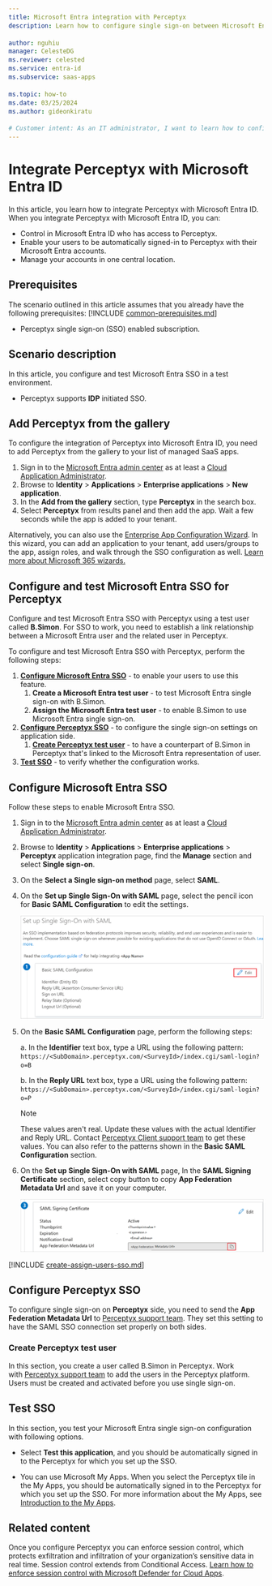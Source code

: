 ```yaml
---
title: Microsoft Entra integration with Perceptyx
description: Learn how to configure single sign-on between Microsoft Entra ID and Perceptyx.

author: nguhiu
manager: CelesteDG
ms.reviewer: celested
ms.service: entra-id
ms.subservice: saas-apps

ms.topic: how-to
ms.date: 03/25/2024
ms.author: gideonkiratu

# Customer intent: As an IT administrator, I want to learn how to configure single sign-on between Microsoft Entra ID and Perceptyx so that I can control who has access to Perceptyx, enable automatic sign-in with Microsoft Entra accounts, and manage my accounts in one central location.
---
```


# Integrate Perceptyx with Microsoft Entra ID

In this article,  you learn how to integrate Perceptyx with Microsoft Entra ID. When you integrate Perceptyx with Microsoft Entra ID, you can:

* Control in Microsoft Entra ID who has access to Perceptyx.
* Enable your users to be automatically signed-in to Perceptyx with their Microsoft Entra accounts.
* Manage your accounts in one central location.

## Prerequisites
The scenario outlined in this article assumes that you already have the following prerequisites:
[!INCLUDE [common-prerequisites.md](~/identity/saas-apps/includes/common-prerequisites.md)]
* Perceptyx single sign-on (SSO) enabled subscription.

## Scenario description

In this article,  you configure and test Microsoft Entra SSO in a test environment. 
* Perceptyx supports **IDP** initiated SSO.

## Add Perceptyx from the gallery

To configure the integration of Perceptyx into Microsoft Entra ID, you need to add Perceptyx from the gallery to your list of managed SaaS apps.

1. Sign in to the [Microsoft Entra admin center](https://entra.microsoft.com) as at least a [Cloud Application Administrator](~/identity/role-based-access-control/permissions-reference.md#cloud-application-administrator).
1. Browse to **Identity** > **Applications** > **Enterprise applications** > **New application**.
1. In the **Add from the gallery** section, type **Perceptyx** in the search box.
1. Select **Perceptyx** from results panel and then add the app. Wait a few seconds while the app is added to your tenant.

 Alternatively, you can also use the [Enterprise App Configuration Wizard](https://portal.office.com/AdminPortal/home?Q=Docs#/azureadappintegration). In this wizard, you can add an application to your tenant, add users/groups to the app, assign roles, and walk through the SSO configuration as well. [Learn more about Microsoft 365 wizards.](/microsoft-365/admin/misc/azure-ad-setup-guides)

<a name='configure-and-test-azure-ad-sso-for-perceptyx'></a>

## Configure and test Microsoft Entra SSO for Perceptyx

Configure and test Microsoft Entra SSO with Perceptyx using a test user called **B.Simon**. For SSO to work, you need to establish a link relationship between a Microsoft Entra user and the related user in Perceptyx.

To configure and test Microsoft Entra SSO with Perceptyx, perform the following steps:

1. **[Configure Microsoft Entra SSO](#configure-azure-ad-sso)** - to enable your users to use this feature.
    1. **Create a Microsoft Entra test user** - to test Microsoft Entra single sign-on with B.Simon.
    1. **Assign the Microsoft Entra test user** - to enable B.Simon to use Microsoft Entra single sign-on.
1. **[Configure Perceptyx SSO](#configure-perceptyx-sso)** - to configure the single sign-on settings on application side.
    1. **[Create Perceptyx test user](#create-perceptyx-test-user)** - to have a counterpart of B.Simon in Perceptyx that's linked to the Microsoft Entra representation of user.
1. **[Test SSO](#test-sso)** - to verify whether the configuration works.

<a name='configure-azure-ad-sso'></a>

## Configure Microsoft Entra SSO

Follow these steps to enable Microsoft Entra SSO.

1. Sign in to the [Microsoft Entra admin center](https://entra.microsoft.com) as at least a [Cloud Application Administrator](~/identity/role-based-access-control/permissions-reference.md#cloud-application-administrator).
1. Browse to **Identity** > **Applications** > **Enterprise applications** > **Perceptyx** application integration page, find the **Manage** section and select **Single sign-on**.
1. On the **Select a Single sign-on method** page, select **SAML**.
1. On the **Set up Single Sign-On with SAML** page, select the pencil icon for **Basic SAML Configuration** to edit the settings.

   ![Edit Basic SAML Configuration](common/edit-urls.png)

1. On the **Basic SAML Configuration** page, perform the following steps:

    a. In the **Identifier** text box, type a URL using the following pattern:
    `https://<SubDomain>.perceptyx.com/<SurveyId>/index.cgi/saml-login?o=B`

    b. In the **Reply URL** text box, type a URL using the following pattern:
    `https://<SubDomain>.perceptyx.com/<SurveyId>/index.cgi/saml-login?o=P`

	> [!NOTE]
	> These values aren't real. Update these values with the actual Identifier and Reply URL. Contact [Perceptyx Client support team](mailto:customersupport@perceptyx.com) to get these values. You can also refer to the patterns shown in the **Basic SAML Configuration** section.

1. On the **Set up Single Sign-On with SAML** page, In the **SAML Signing Certificate** section, select copy button to copy **App Federation Metadata Url** and save it on your computer.

	![The Certificate download link](common/copy-metadataurl.png)

<a name='create-an-azure-ad-test-user'></a>

[!INCLUDE [create-assign-users-sso.md](~/identity/saas-apps/includes/create-assign-users-sso.md)]

## Configure Perceptyx SSO

To configure single sign-on on **Perceptyx** side, you need to send the **App Federation Metadata Url** to [Perceptyx support team](mailto:customersupport@perceptyx.com). They set this setting to have the SAML SSO connection set properly on both sides.

### Create Perceptyx test user

In this section, you create a user called B.Simon in Perceptyx. Work with [Perceptyx support team](mailto:customersupport@perceptyx.com) to add the users in the Perceptyx platform. Users must be created and activated before you use single sign-on.

## Test SSO

In this section, you test your Microsoft Entra single sign-on configuration with following options.

* Select **Test this application**, and you should be automatically signed in to the Perceptyx for which you set up the SSO.

* You can use Microsoft My Apps. When you select the Perceptyx tile in the My Apps, you should be automatically signed in to the Perceptyx for which you set up the SSO. For more information about the My Apps, see [Introduction to the My Apps](https://support.microsoft.com/account-billing/sign-in-and-start-apps-from-the-my-apps-portal-2f3b1bae-0e5a-4a86-a33e-876fbd2a4510).

## Related content

Once you configure Perceptyx you can enforce session control, which protects exfiltration and infiltration of your organization’s sensitive data in real time. Session control extends from Conditional Access. [Learn how to enforce session control with Microsoft Defender for Cloud Apps](/cloud-app-security/proxy-deployment-any-app).
